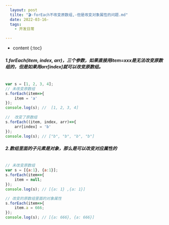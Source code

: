 ```yaml
---
  layout: post
  tilte: "🎬-forEach不改变原数组,-但是改变对象属性的问题.md"
  date: 2022-03-16-
  tags: 
    - 开发日常

---
```



* content
{:toc}


#####  1.forEach(item, index, arr)，三个参数，如果直接用item=xxx是无法改变原数组的，但是如果用arr[index]就可以改变原数组。
```js
 
var s = [1, 2, 3, 4];
// 未改变原数组
s.forEach(item=>{
    item = 'a'
});
console.log(s); //  [1, 2, 3, 4] 
 
//  改变了原数组
s.forEach((item, index, arr)=>{
    arr[index] = 'b'
});
console.log(s); // ["b", "b", "b", "b"]

```
##### 2.数组里面的子元素是对象，那么是可以改变对应属性的
```js

// 未改变原数组
var s = [{a:1}, {a:1}];
s.forEach(item=>{
    item = null;
});
console.log(s); // [{a: 1} ,{a: 1}] 

// 改变的原数组里面的对象属性
s.forEach(item=>{
    item.a = 666;
});
console.log(s); // [{a: 666}, {a: 666}] 

```
